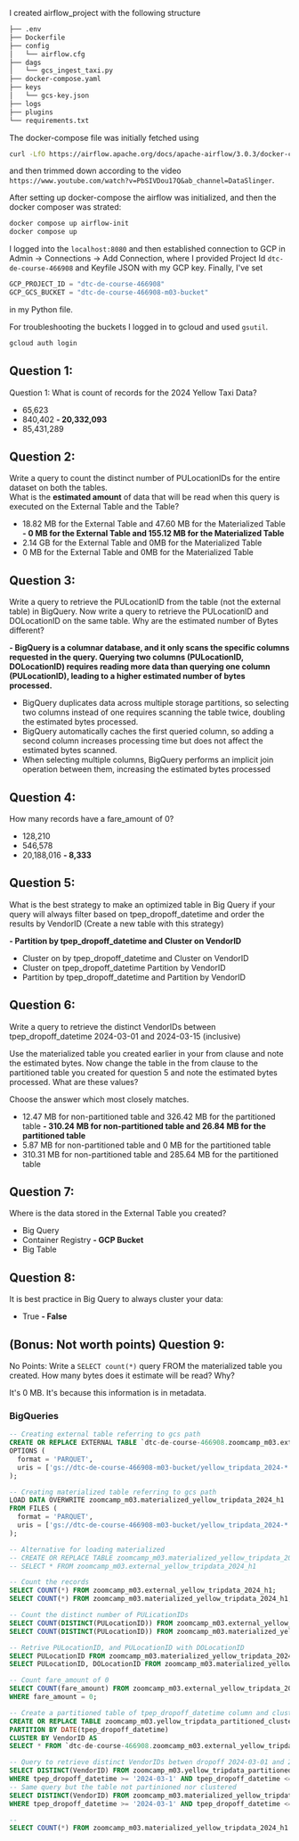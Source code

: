 I created airflow_project with the following structure
```bash
├── .env
├── Dockerfile
├── config
│   └── airflow.cfg
├── dags
│   └── gcs_ingest_taxi.py
├── docker-compose.yaml
├── keys
│   └── gcs-key.json
├── logs
├── plugins
└── requirements.txt
```
The docker-compose file was initially fetched using 
```bash
curl -LfO https://airflow.apache.org/docs/apache-airflow/3.0.3/docker-compose.yaml
```
and then trimmed down according to the video `https://www.youtube.com/watch?v=PbSIVDou17Q&ab_channel=DataSlinger`. 

After setting up docker-compose the airflow was initialized, and then the docker composer was strated:
```bash
docker compose up airflow-init
docker compose up
```

I logged into the `localhost:8080` and then established connection to GCP in Admin -> Connections -> Add Connection, where I provided Project Id `dtc-de-course-466908` and Keyfile JSON with my GCP key. Finally, I've set 
```python
GCP_PROJECT_ID = "dtc-de-course-466908"
GCP_GCS_BUCKET = "dtc-de-course-466908-m03-bucket"
```
in my Python file. 



For troubleshooting the buckets I logged in to gcloud and used `gsutil`.
```bash
gcloud auth login
```

## Question 1:

Question 1: What is count of records for the 2024 Yellow Taxi Data?

- 65,623
- 840,402
**- 20,332,093**
- 85,431,289

## Question 2:

Write a query to count the distinct number of PULocationIDs for the entire dataset on both the tables.  
What is the **estimated amount** of data that will be read when this query is executed on the External Table and the Table?

- 18.82 MB for the External Table and 47.60 MB for the Materialized Table
**- 0 MB for the External Table and 155.12 MB for the Materialized Table**
- 2.14 GB for the External Table and 0MB for the Materialized Table
- 0 MB for the External Table and 0MB for the Materialized Table

## Question 3:

Write a query to retrieve the PULocationID from the table (not the external table) in BigQuery. Now write a query to retrieve the PULocationID and DOLocationID on the same table. Why are the estimated number of Bytes different?

**- BigQuery is a columnar database, and it only scans the specific columns requested in the query. Querying two columns (PULocationID, DOLocationID) requires reading more data than querying one column (PULocationID), leading to a higher estimated number of bytes processed.**
- BigQuery duplicates data across multiple storage partitions, so selecting two columns instead of one requires scanning the table twice, doubling the estimated bytes processed.
- BigQuery automatically caches the first queried column, so adding a second column increases processing time but does not affect the estimated bytes scanned.
- When selecting multiple columns, BigQuery performs an implicit join operation between them, increasing the estimated bytes processed

## Question 4:

How many records have a fare_amount of 0?

- 128,210
- 546,578
- 20,188,016
**- 8,333**

## Question 5:

What is the best strategy to make an optimized table in Big Query if your query will always filter based on tpep_dropoff_datetime and order the results by VendorID (Create a new table with this strategy)

**- Partition by tpep_dropoff_datetime and Cluster on VendorID**
- Cluster on by tpep_dropoff_datetime and Cluster on VendorID
- Cluster on tpep_dropoff_datetime Partition by VendorID
- Partition by tpep_dropoff_datetime and Partition by VendorID

## Question 6:

Write a query to retrieve the distinct VendorIDs between tpep_dropoff_datetime 2024-03-01 and 2024-03-15 (inclusive)  

Use the materialized table you created earlier in your from clause and note the estimated bytes. Now change the table in the from clause to the partitioned table you created for question 5 and note the estimated bytes processed. What are these values?  

Choose the answer which most closely matches.  

- 12.47 MB for non-partitioned table and 326.42 MB for the partitioned table
**- 310.24 MB for non-partitioned table and 26.84 MB for the partitioned table**
- 5.87 MB for non-partitioned table and 0 MB for the partitioned table
- 310.31 MB for non-partitioned table and 285.64 MB for the partitioned table

## Question 7:

Where is the data stored in the External Table you created?

- Big Query
- Container Registry
**- GCP Bucket**
- Big Table

## Question 8:

It is best practice in Big Query to always cluster your data:

- True
**- False**

## (Bonus: Not worth points) Question 9:

No Points: Write a `SELECT count(*)` query FROM the materialized table you created. How many bytes does it estimate will be read? Why?

It's 0 MB. It's because this information is in metadata.



### BigQueries
```sql
-- Creating external table referring to gcs path
CREATE OR REPLACE EXTERNAL TABLE `dtc-de-course-466908.zoomcamp_m03.external_yellow_tripdata_2024_h1`
OPTIONS (
  format = 'PARQUET',
  uris = ['gs://dtc-de-course-466908-m03-bucket/yellow_tripdata_2024-*.parquet']
);

-- Creating materialized table referring to gcs path
LOAD DATA OVERWRITE zoomcamp_m03.materialized_yellow_tripdata_2024_h1
FROM FILES (
  format = 'PARQUET',
  uris = ['gs://dtc-de-course-466908-m03-bucket/yellow_tripdata_2024-*.parquet']
);

-- Alternative for loading materialized
-- CREATE OR REPLACE TABLE zoomcamp_m03.materialized_yellow_tripdata_2024_h1
-- SELECT * FROM zoomcamp_m03.external_yellow_tripdata_2024_h1

-- Count the records
SELECT COUNT(*) FROM zoomcamp_m03.external_yellow_tripdata_2024_h1;
SELECT COUNT(*) FROM zoomcamp_m03.materialized_yellow_tripdata_2024_h1;

-- Count the distinct number of PULicationIDs
SELECT COUNT(DISTINCT(PULocationID)) FROM zoomcamp_m03.external_yellow_tripdata_2024_h1;  -- 0 MB
SELECT COUNT(DISTINCT(PULocationID)) FROM zoomcamp_m03.materialized_yellow_tripdata_2024_h1;  -- 155.12 MB

-- Retrive PULocationID, and PULocationID with DOLocationID
SELECT PULocationID FROM zoomcamp_m03.materialized_yellow_tripdata_2024_h1;  -- 155.12 MB
SELECT PULocationID, DOLocationID FROM zoomcamp_m03.materialized_yellow_tripdata_2024_h1;  -- 310.24 MB

-- Count fare_amount of 0
SELECT COUNT(fare_amount) FROM zoomcamp_m03.external_yellow_tripdata_2024_h1
WHERE fare_amount = 0;

-- Create a partitioned table of tpep_dropoff_datetime column and clustered by VendorID 
CREATE OR REPLACE TABLE zoomcamp_m03.yellow_tripdata_partitioned_clustered
PARTITION BY DATE(tpep_dropoff_datetime)
CLUSTER BY VendorID AS
SELECT * FROM `dtc-de-course-466908.zoomcamp_m03.external_yellow_tripdata_2024_h1`

-- Query to retrieve distinct VendorIDs betwen dropoff 2024-03-01 and 2024-03-15 (inclusive)
SELECT DISTINCT(VendorID) FROM zoomcamp_m03.yellow_tripdata_partitioned_clustered
WHERE tpep_dropoff_datetime >= '2024-03-1' AND tpep_dropoff_datetime <= '2024-03-15';
-- Same query but the table not partinioned nor clustered
SELECT DISTINCT(VendorID) FROM zoomcamp_m03.materialized_yellow_tripdata_2024_h1
WHERE tpep_dropoff_datetime >= '2024-03-1' AND tpep_dropoff_datetime <= '2024-03-15';

--
SELECT COUNT(*) FROM zoomcamp_m03.materialized_yellow_tripdata_2024_h1

```